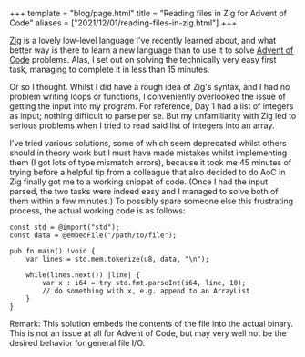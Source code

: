 +++
template = "blog/page.html"
title = "Reading files in Zig for Advent of Code"
aliases = ["2021/12/01/reading-files-in-zig.html"]
+++

[Zig](https://ziglang.org) is a lovely low-level language I've recently learned about, and what better way is there to learn a new language than to use it to solve [Advent of Code](https://adventofcode.com) problems. Alas, I set out on solving the technically very easy first task, managing to complete it in less than 15 minutes.

Or so I thought. Whilst I did have a rough idea of Zig's syntax, and I had no problem writing loops or functions, I conveniently overlooked the issue of getting the input into my program. For reference, Day 1 had a list of integers as input; nothing difficult to parse per se. But my unfamiliarity with Zig led to serious problems when I tried to read said list of integers into an array.

I've tried various solutions, some of which seem deprecated whilst others should in theory work but I must have made mistakes whilst implementing them (I got lots of type mismatch errors), because it took me 45 minutes of trying before a helpful tip from a colleague that also decided to do AoC in Zig finally got me to a working snippet of code. (Once I had the input parsed, the two tasks were indeed easy and I managed to solve both of them within a few minutes.) To possibly spare someone else this frustrating process, the actual working code is as follows:

```zig
const std = @import("std");
const data = @embedFile("/path/to/file");

pub fn main() !void {
    var lines = std.mem.tokenize(u8, data, "\n");

    while(lines.next()) |line| {
        var x : i64 = try std.fmt.parseInt(i64, line, 10);
        // do something with x, e.g. append to an ArrayList
    }
}
```

Remark: This solution embeds the contents of the file into the actual binary. This is not an issue at all for Advent of Code, but may very well not be the desired behavior for general file I/O.